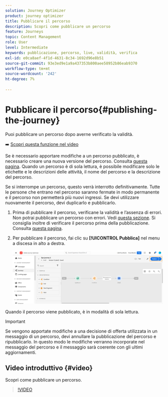```yaml
---
solution: Journey Optimizer
product: journey optimizer
title: Pubblicare il percorso
description: Scopri come pubblicare un percorso
feature: Journeys
topic: Content Management
role: User
level: Intermediate
keywords: pubblicazione, percorso, live, validità, verifica
exl-id: e0ca8aef-4f1d-4631-8c34-1692d96e8b51
source-git-commit: 93e3ed9e1a9a437353b800aee58952b86eab9370
workflow-type: tm+mt
source-wordcount: '242'
ht-degree: 7%

---
```


# Pubblicare il percorso{#publishing-the-journey}

Puoi pubblicare un percorso dopo averne verificato la validità.

➡️ [Scopri questa funzione nel video](#video)

Se è necessario apportare modifiche a un percorso pubblicato, è necessario creare una nuova versione del percorso. Consulta [questa pagina](../building-journeys/journey.md). Quando un percorso è di sola lettura, è possibile modificare solo le etichette e le descrizioni delle attività, il nome del percorso e la descrizione del percorso.

Se si interrompe un percorso, questo verrà interrotto definitivamente. Tutte le persone che entrano nel percorso saranno fermate in modo permanente e il percorso non permetterà più nuovi ingressi. Se devi utilizzare nuovamente il percorso, devi duplicarlo e pubblicarlo.

1. Prima di pubblicare il percorso, verificane la validità e l’assenza di errori. Non potrai pubblicare un percorso con errori. Vedi [questa sezione](../building-journeys/troubleshooting.md#checking-for-errors-before-testing). Si consiglia inoltre di verificare il percorso prima della pubblicazione. Consulta [questa pagina](../building-journeys/testing-the-journey.md).
1. Per pubblicare il percorso, fai clic su **[!UICONTROL Pubblica]** nel menu a discesa in alto a destra.

   ![](assets/journeyuc1_18.png)

Quando il percorso viene pubblicato, è in modalità di sola lettura.

>[!IMPORTANT]
>
>Se vengono apportate modifiche a una decisione di offerta utilizzata in un messaggio di un percorso, devi annullare la pubblicazione del percorso e ripubblicarlo.  In questo modo le modifiche verranno incorporate nel messaggio del percorso e il messaggio sarà coerente con gli ultimi aggiornamenti.

## Video introduttivo {#video}

Scopri come pubblicare un percorso.

>[!VIDEO](https://video.tv.adobe.com/v/334238?quality=12)